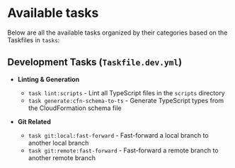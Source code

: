 # Available tasks

Below are all the available tasks organized by their categories based on the Taskfiles in `tasks`:

## Development Tasks (`Taskfile.dev.yml`)

- **Linting & Generation**

  - `task lint:scripts` - Lint all TypeScript files in the `scripts` directory
  - `task generate:cfn-schema-to-ts` - Generate TypeScript types from the CloudFormation schema file

- **Git Related**
  - `task git:local:fast-forward` - Fast-forward a local branch to another local branch
  - `task git:remote:fast-forward` - Fast-forward a remote branch to another remote branch
